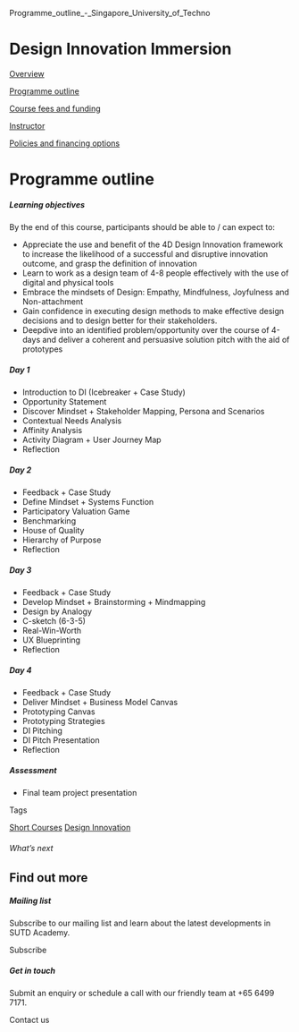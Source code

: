 Programme_outline_-_Singapore_University_of_Techno



Design Innovation Immersion
===========================

[Overview](/course/design-innovation-immersion/#tabs)

[Programme outline](/course/design-innovation-immersion/programme-outline/#tabs)

[Course fees and funding](/course/design-innovation-immersion/course-fees-and-funding/#tabs)

[Instructor](/course/design-innovation-immersion/instructor/#tabs)

[Policies and financing options](/course/design-innovation-immersion/policies-and-financing-options/#tabs)

Programme outline
=================

##### **Learning objectives**

By the end of this course, participants should be able to / can expect to:

* Appreciate the use and benefit of the 4D Design Innovation framework to increase the likelihood of a successful and disruptive innovation outcome, and grasp the definition of innovation
* Learn to work as a design team of 4-8 people effectively with the use of digital and physical tools
* Embrace the mindsets of Design: Empathy, Mindfulness, Joyfulness and Non-attachment
* Gain confidence in executing design methods to make effective design decisions and to design better for their stakeholders.
* Deepdive into an identified problem/opportunity over the course of 4-days and deliver a coherent and persuasive solution pitch with the aid of prototypes

##### Day 1

* Introduction to DI (Icebreaker + Case Study)
* Opportunity Statement
* Discover Mindset + Stakeholder Mapping, Persona and Scenarios
* Contextual Needs Analysis
* Affinity Analysis
* Activity Diagram + User Journey Map
* Reflection

##### Day 2

* Feedback + Case Study
* Define Mindset + Systems Function
* Participatory Valuation Game
* Benchmarking
* House of Quality
* Hierarchy of Purpose
* Reflection

##### Day 3

* Feedback + Case Study
* Develop Mindset + Brainstorming + Mindmapping
* Design by Analogy
* C-sketch (6-3-5)
* Real-Win-Worth
* UX Blueprinting
* Reflection

##### Day 4

* Feedback + Case Study
* Deliver Mindset + Business Model Canvas
* Prototyping Canvas
* Prototyping Strategies
* DI Pitching
* DI Pitch Presentation
* Reflection

##### Assessment

* Final team project presentation

Tags

[Short Courses](/admissions/academy/courses-and-modules/?academy-type-course=780)
[Design Innovation](/admissions/academy/courses-and-modules/?discipline=795)

###### What’s next

Find out more
-------------

##### Mailing list

Subscribe to our mailing list and learn about the latest developments in SUTD Academy.

Subscribe

##### Get in touch

Submit an enquiry or schedule a call with our friendly team at +65 6499 7171.

Contact us

